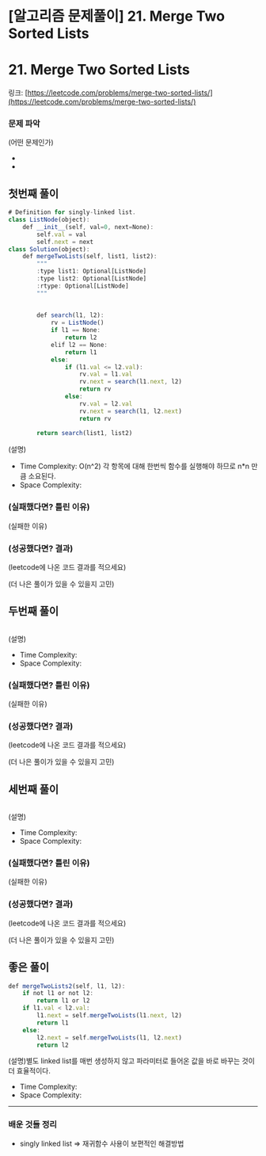 # [알고리즘 문제풀이] 21. Merge Two Sorted Lists

# 21. Merge Two Sorted Lists

링크: [https://leetcode.com/problems/merge-two-sorted-lists/](https://leetcode.com/problems/merge-two-sorted-lists/)

### 문제 파악

(어떤 문제인가)

- 
- 

## 첫번째 풀이

```jsx
# Definition for singly-linked list.
class ListNode(object):
    def __init__(self, val=0, next=None):
        self.val = val
        self.next = next
class Solution(object):
    def mergeTwoLists(self, list1, list2):
        """
        :type list1: Optional[ListNode]
        :type list2: Optional[ListNode]
        :rtype: Optional[ListNode]
        """
        
        
        def search(l1, l2):
            rv = ListNode()
            if l1 == None:
                return l2
            elif l2 == None:
                return l1
            else:
                if (l1.val <= l2.val):
                    rv.val = l1.val
                    rv.next = search(l1.next, l2)
                    return rv
                else:
                    rv.val = l2.val
                    rv.next = search(l1, l2.next)
                    return rv
            
        return search(list1, list2)
```

(설명)

- Time Complexity: O(n^2) 각 항목에 대해 한번씩 함수를 실행해야 하므로 n*n 만큼 소요된다.
- Space Complexity:

### (실패했다면? 틀린 이유)

 (실패한 이유)

### (성공했다면? 결과)

(leetcode에 나온 코드 결과를 적으세요)

(더 나은 풀이가 있을 수 있을지 고민)

## 두번째 풀이

```jsx

```

(설명)

- Time Complexity:
- Space Complexity:

### (실패했다면? 틀린 이유)

 (실패한 이유)

### (성공했다면? 결과)

(leetcode에 나온 코드 결과를 적으세요)

(더 나은 풀이가 있을 수 있을지 고민)

## 세번째 풀이

```jsx

```

(설명)

- Time Complexity:
- Space Complexity:

### (실패했다면? 틀린 이유)

 (실패한 이유)

### (성공했다면? 결과)

(leetcode에 나온 코드 결과를 적으세요)

(더 나은 풀이가 있을 수 있을지 고민)

## 좋은 풀이

```jsx
def mergeTwoLists2(self, l1, l2):
    if not l1 or not l2:
        return l1 or l2
    if l1.val < l2.val:
        l1.next = self.mergeTwoLists(l1.next, l2)
        return l1
    else:
        l2.next = self.mergeTwoLists(l1, l2.next)
        return l2
```

(설명)별도 linked list를 매번 생성하지 않고 파라미터로 들어온 값을 바로 바꾸는 것이 더 효율적이다. 

- Time Complexity:
- Space Complexity:

---

### 배운 것들 정리

- singly linked list ⇒ 재귀함수 사용이 보편적인 해결방법